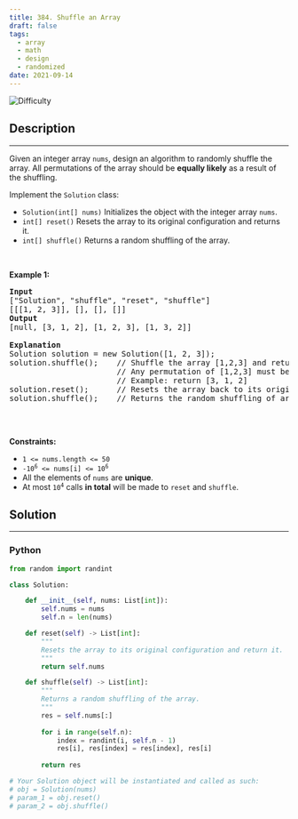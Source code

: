 ```yaml
---
title: 384. Shuffle an Array
draft: false
tags: 
  - array
  - math
  - design
  - randomized
date: 2021-09-14
---
```


![Difficulty](https://img.shields.io/badge/Difficulty-Medium-blue.svg)

## Description

---
<p>Given an integer array <code>nums</code>, design an algorithm to randomly shuffle the array. All permutations of the array should be <strong>equally likely</strong> as a result of the shuffling.</p>

<p>Implement the <code>Solution</code> class:</p>

<ul>
	<li><code>Solution(int[] nums)</code> Initializes the object with the integer array <code>nums</code>.</li>
	<li><code>int[] reset()</code> Resets the array to its original configuration and returns it.</li>
	<li><code>int[] shuffle()</code> Returns a random shuffling of the array.</li>
</ul>

<p>&nbsp;</p>
<p><strong class="example">Example 1:</strong></p>

<pre>
<strong>Input</strong>
[&quot;Solution&quot;, &quot;shuffle&quot;, &quot;reset&quot;, &quot;shuffle&quot;]
[[[1, 2, 3]], [], [], []]
<strong>Output</strong>
[null, [3, 1, 2], [1, 2, 3], [1, 3, 2]]

<strong>Explanation</strong>
Solution solution = new Solution([1, 2, 3]);
solution.shuffle();    // Shuffle the array [1,2,3] and return its result.
                       // Any permutation of [1,2,3] must be equally likely to be returned.
                       // Example: return [3, 1, 2]
solution.reset();      // Resets the array back to its original configuration [1,2,3]. Return [1, 2, 3]
solution.shuffle();    // Returns the random shuffling of array [1,2,3]. Example: return [1, 3, 2]

</pre>

<p>&nbsp;</p>
<p><strong>Constraints:</strong></p>

<ul>
	<li><code>1 &lt;= nums.length &lt;= 50</code></li>
	<li><code>-10<sup>6</sup> &lt;= nums[i] &lt;= 10<sup>6</sup></code></li>
	<li>All the elements of <code>nums</code> are <strong>unique</strong>.</li>
	<li>At most <code>10<sup>4</sup></code> calls <strong>in total</strong> will be made to <code>reset</code> and <code>shuffle</code>.</li>
</ul>


## Solution

---
### Python
``` py title='shuffle-an-array'
from random import randint

class Solution:

    def __init__(self, nums: List[int]):
        self.nums = nums
        self.n = len(nums)

    def reset(self) -> List[int]:
        """
        Resets the array to its original configuration and return it.
        """
        return self.nums

    def shuffle(self) -> List[int]:
        """
        Returns a random shuffling of the array.
        """
        res = self.nums[:]
        
        for i in range(self.n):
            index = randint(i, self.n - 1)
            res[i], res[index] = res[index], res[i]
        
        return res

# Your Solution object will be instantiated and called as such:
# obj = Solution(nums)
# param_1 = obj.reset()
# param_2 = obj.shuffle()

```

